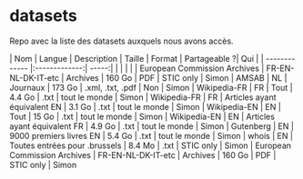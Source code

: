 # datasets
Repo avec la liste des datasets auxquels nous avons accès.


| Nom        | Langue           | Description  | Taille | Format | Partageable ?| Qui |
| ------------- |:-------------:| -----:| | | | |
| European Commission Archives      | FR-EN-NL-DK-IT-etc | Archives | 160 Go | PDF | STIC only | Simon
| AMSAB      | NL | Journaux | 173 Go | .xml, .txt, .pdf | Non | Simon
| Wikipedia-FR      | FR | Tout | 4.4 Go | .txt | tout le monde | Simon
| Wikipedia-FR      | FR | Articles ayant équivalent EN | 3.1 Go | .txt | tout le monde | Simon
| Wikipedia-EN      | EN | Tout | 15 Go | .txt | tout le monde | Simon
| Wikipedia-EN      | EN | Articles ayant équivalent FR | 4.9 Go | .txt | tout le monde | Simon
| Gutenberg      | EN | 9000 premiers livres EN | 5.4 Go | .txt | tout le monde | Simon
| whois      | EN | Toutes entrées pour .brussels | 8.4 Mo | .txt | STIC only | Simon
| European Commission Archives      | FR-EN-NL-DK-IT-etc | Archives | 160 Go | PDF | STIC only | Simon
